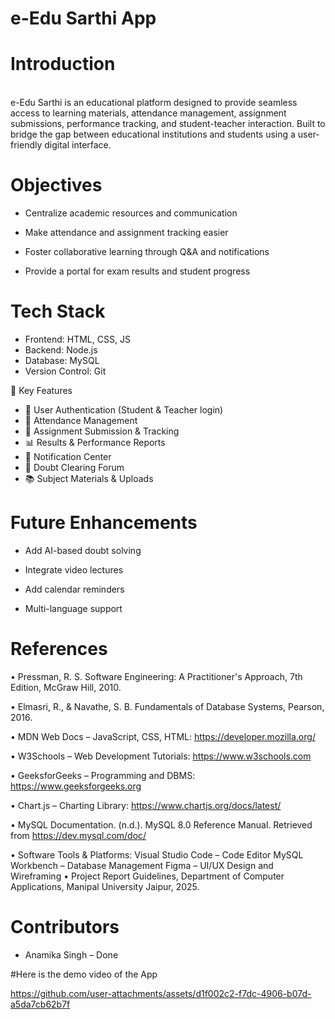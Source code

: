# e-Edu Sarthi App 
# Introduction
<br> 
e-Edu Sarthi is an educational platform designed to provide seamless access to learning materials, attendance management,
assignment submissions, performance tracking, and student-teacher interaction. Built to bridge the gap between educational 
institutions and students using a user-friendly digital interface.

# Objectives <br>
- Centralize academic resources and communication<br>

- Make attendance and assignment tracking easier<br>

- Foster collaborative learning through Q&A and notifications<br>

- Provide a portal for exam results and student progress<br>

# Tech Stack <br>

- Frontend: HTML, CSS, JS  <br>
- Backend: Node.js <br>
- Database:  MySQL <br>
- Version Control: Git <br>

🔑 Key Features

- 🔐 User Authentication (Student & Teacher login)
- 📅 Attendance Management
- 📝 Assignment Submission & Tracking
- 📊 Results & Performance Reports
- 📢 Notification Center
- 💬 Doubt Clearing Forum
- 📚 Subject Materials & Uploads

# Future Enhancements <br>

- Add AI-based doubt solving<br>

- Integrate video lectures<br>

- Add calendar reminders<br>

- Multi-language support<br>

# References

•	Pressman, R. S. Software Engineering: A Practitioner's Approach, 7th Edition, McGraw Hill, 2010.

•	Elmasri, R., & Navathe, S. B. Fundamentals of Database Systems, Pearson, 2016.

•	MDN Web Docs – JavaScript, CSS, HTML: https://developer.mozilla.org/

•	W3Schools – Web Development Tutorials: https://www.w3schools.com

•	GeeksforGeeks – Programming and DBMS: https://www.geeksforgeeks.org

•	Chart.js – Charting Library: https://www.chartjs.org/docs/latest/

•	MySQL Documentation. (n.d.). MySQL 8.0 Reference Manual. Retrieved from https://dev.mysql.com/doc/

•	Software Tools & Platforms:
Visual Studio Code – Code Editor
MySQL Workbench – Database Management
Figma – UI/UX Design and Wireframing
•	Project Report Guidelines, Department of Computer Applications, Manipal University Jaipur, 2025.


# Contributors
- Anamika Singh – Done

#Here is the demo video of the App

https://github.com/user-attachments/assets/d1f002c2-f7dc-4906-b07d-a5da7cb62b7f



